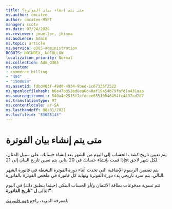 ```yaml
---
title: متى يتم إنشاء بيان الفوترة؟
ms.author: cmcatee
author: cmcatee-MSFT
manager: scotv
ms.date: 07/24/2020
ms.reviewer: jmueller, jkinma
ms.audience: Admin
ms.topic: article
ms.service: o365-administration
ROBOTS: NOINDEX, NOFOLLOW
localization_priority: Normal
ms.collection: Adm_O365
ms.custom:
- commerce_billing
- "494"
- "1500024"
ms.assetid: fdbd403f-49d0-4934-9bed-1c67335f2522
ms.openlocfilehash: b6e47b352ed0ea0d40af19a54b79fafd1a431aaa
ms.sourcegitcommit: 540a4e2515f7cfddee65519046454fc4437cd287
ms.translationtype: MT
ms.contentlocale: ar-SA
ms.lasthandoff: 08/01/2021
ms.locfileid: "53685145"
---
```

# <a name="when-is-the-billing-statement-generated"></a>متى يتم إنشاء بيان الفوترة

يتم تعيين تاريخ كشف الحساب إلى اليوم من الشهر بعد إنشاء حسابك. على سبيل المثال، إذا قمت بإنشاء حسابك في 20 يناير، يتم تعيين تاريخ البيان إلى 21st لكل شهر لاحق.

يتم تضمين الرسوم الإضافية التي تحدث أثناء دورة الفوترة النشطة في فاتورة الشهر التالي. يتم سرد تاريخي بدء دورة الفوترة  ونهاية كل فاتورة في ملخص الفوترة بالفاتورة.

تتم تسوية مدفوعات بطاقة الائتمان و/أو الحساب البنكي (حيثما ينطبق ذلك) في اليوم التالي **ل "تاريخ الفاتورة".**
  
لمعرفة المزيد، راجع [فهم فاتورتك](/microsoft-365/commerce/billing-and-payments/understand-your-invoice2).